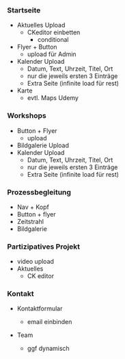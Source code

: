 ### Startseite

- Aktuelles Upload
  - CKeditor einbetten
    - conditional
- Flyer + Button
  - upload für Admin
- Kalender Upload
  - Datum, Text, Uhrzeit, Titel, Ort
  - nur die jeweils ersten 3 Einträge
  - Extra Seite (infinite load für rest)
- Karte
  - evtl. Maps Udemy



### Workshops

- Button + Flyer
  - upload 
- Bildgalerie Upload
- Kalender Upload
  - Datum, Text, Uhrzeit, Titel, Ort
  - nur die jeweils ersten 3 Einträge
  - Extra Seite (infinite load für rest)



### Prozessbegleitung

- Nav + Kopf
- Button + flyer
- Zeitstrahl
- Bildgalerie

### Partizipatives Projekt 

- video upload
- Aktuelles
  - CK editor



### Kontakt

- Kontaktformular

  - email einbinden

- Team

  - ggf dynamisch

  
